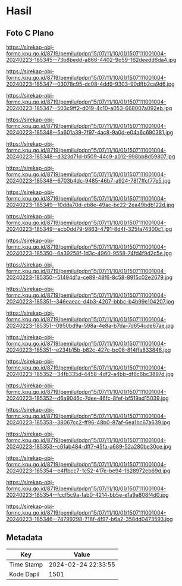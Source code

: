 # Hasil

## Foto C Plano

https://sirekap-obj-formc.kpu.go.id/8719/pemilu/pdpr/15/07/11/10/01/1507111001004-20240223-185345--73b8bedd-a866-4402-9d59-162deedd6da4.jpg

https://sirekap-obj-formc.kpu.go.id/8719/pemilu/pdpr/15/07/11/10/01/1507111001004-20240223-185347--03078c95-dc08-4dd9-9303-90dffb2ca9d6.jpg

https://sirekap-obj-formc.kpu.go.id/8719/pemilu/pdpr/15/07/11/10/01/1507111001004-20240223-185347--503c9ff2-d019-4c10-a053-668007a092eb.jpg

https://sirekap-obj-formc.kpu.go.id/8719/pemilu/pdpr/15/07/11/10/01/1507111001004-20240223-185348--5a601a39-7f97-4ac8-9a0d-e04a6c690381.jpg

https://sirekap-obj-formc.kpu.go.id/8719/pemilu/pdpr/15/07/11/10/01/1507111001004-20240223-185348--d323d71d-b509-44c9-a012-998bb8d59807.jpg

https://sirekap-obj-formc.kpu.go.id/8719/pemilu/pdpr/15/07/11/10/01/1507111001004-20240223-185348--6703b4dc-9485-46b7-a924-78f7ffcf77e5.jpg

https://sirekap-obj-formc.kpu.go.id/8719/pemilu/pdpr/15/07/11/10/01/1507111001004-20240223-185349--10dda70d-eb8e-49ac-bc22-2ea49bdb122d.jpg

https://sirekap-obj-formc.kpu.go.id/8719/pemilu/pdpr/15/07/11/10/01/1507111001004-20240223-185349--ecb0dd79-9863-4791-8d4f-325fa74300c1.jpg

https://sirekap-obj-formc.kpu.go.id/8719/pemilu/pdpr/15/07/11/10/01/1507111001004-20240223-185350--6a39258f-1d3c-4960-9558-74fd4f9d2c5e.jpg

https://sirekap-obj-formc.kpu.go.id/8719/pemilu/pdpr/15/07/11/10/01/1507111001004-20240223-185350--51494d1a-ce89-48f6-8c58-8915c02e2679.jpg

https://sirekap-obj-formc.kpu.go.id/8719/pemilu/pdpr/15/07/11/10/01/1507111001004-20240223-185351--346eaeac-d4b3-4207-bbbc-b4b99e104207.jpg

https://sirekap-obj-formc.kpu.go.id/8719/pemilu/pdpr/15/07/11/10/01/1507111001004-20240223-185351--0950bd9a-598a-4e8a-b7da-7d654cde67ae.jpg

https://sirekap-obj-formc.kpu.go.id/8719/pemilu/pdpr/15/07/11/10/01/1507111001004-20240223-185351--e234b15b-b82c-427c-bc08-814ffa833846.jpg

https://sirekap-obj-formc.kpu.go.id/8719/pemilu/pdpr/15/07/11/10/01/1507111001004-20240223-185352--34fb335d-4458-4df2-a4bb-df6c6bc3897d.jpg

https://sirekap-obj-formc.kpu.go.id/8719/pemilu/pdpr/15/07/11/10/01/1507111001004-20240223-185352--d6a9046c-7dee-46fc-8fef-bf519ad15039.jpg

https://sirekap-obj-formc.kpu.go.id/8719/pemilu/pdpr/15/07/11/10/01/1507111001004-20240223-185353--38067cc2-ff96-48b0-87af-6ea1bc67a639.jpg

https://sirekap-obj-formc.kpu.go.id/8719/pemilu/pdpr/15/07/11/10/01/1507111001004-20240223-185353--c61ab484-dff7-45fa-a689-52a280be30ce.jpg

https://sirekap-obj-formc.kpu.go.id/8719/pemilu/pdpr/15/07/11/10/01/1507111001004-20240223-185354--e4ffbcc7-1c52-417e-be94-1628972eb69d.jpg

https://sirekap-obj-formc.kpu.go.id/8719/pemilu/pdpr/15/07/11/10/01/1507111001004-20240223-185354--fccf5c9a-fab0-4214-bb5e-e1a9a808f4d0.jpg

https://sirekap-obj-formc.kpu.go.id/8719/pemilu/pdpr/15/07/11/10/01/1507111001004-20240223-185346--74799298-718f-4f97-b6a2-358dd0473593.jpg


## Metadata

| Key        | Value               |
| ---------- | ------------------- |
| Time Stamp | 2024-02-24 22:33:55 |
| Kode Dapil | 1501                |



